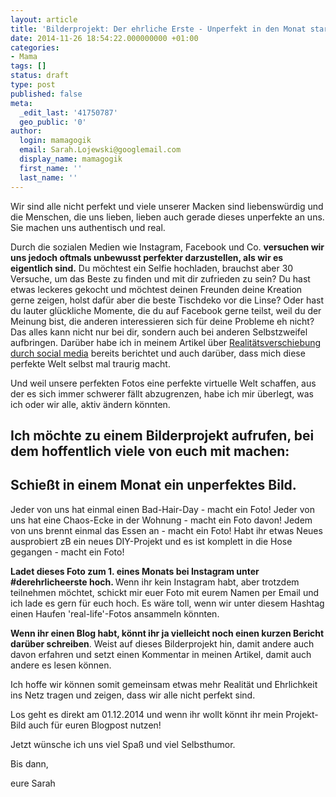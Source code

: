 ```yaml
---
layout: article
title: 'Bilderprojekt: Der ehrliche Erste - Unperfekt in den Monat starten'
date: 2014-11-26 18:54:22.000000000 +01:00
categories:
- Mama
tags: []
status: draft
type: post
published: false
meta:
  _edit_last: '41750787'
  geo_public: '0'
author:
  login: mamagogik
  email: Sarah.Lojewski@googlemail.com
  display_name: mamagogik
  first_name: ''
  last_name: ''
---
```

Wir sind alle nicht perfekt und viele unserer Macken sind liebenswürdig und die Menschen, die uns lieben, lieben auch gerade dieses unperfekte an uns. Sie machen uns authentisch und real.

Durch die sozialen Medien wie Instagram, Facebook und Co. <strong>versuchen wir uns jedoch oftmals unbewusst perfekter darzustellen, als wir es eigentlich sind.</strong> Du möchtest ein Selfie hochladen, brauchst aber 30 Versuche, um das Beste zu finden und mit dir zufrieden zu sein? Du hast etwas leckeres gekocht und möchtest deinen Freunden deine Kreation gerne zeigen, holst dafür aber die beste Tischdeko vor die Linse? Oder hast du lauter glückliche Momente, die du auf Facebook gerne teilst, weil du der Meinung bist, die anderen interessieren sich für deine Probleme eh nicht? Das alles kann nicht nur bei dir, sondern auch bei anderen Selbstzweifel aufbringen. Darüber habe ich in meinem Artikel über <a title="Mama unter Stress: Realitätsverschiebung durch Pinterest und Co?" href="http://mamagogik.wordpress.com/2014/11/26/mama-unter-stress-realitatsverschiebung-durch-pinterest-und-co/" target="_blank">Realitätsverschiebung durch social media</a> bereits berichtet und auch darüber, dass mich diese perfekte Welt selbst mal traurig macht.

Und weil unsere perfekten Fotos eine perfekte virtuelle Welt schaffen, aus der es sich immer schwerer fällt abzugrenzen, habe ich mir überlegt, was ich oder wir alle, aktiv ändern könnten.

## Ich möchte zu einem Bilderprojekt aufrufen, bei dem hoffentlich viele von euch mit machen:



## Schießt in einem Monat ein unperfektes Bild. 
Jeder von uns hat einmal einen Bad-Hair-Day - macht ein Foto!
Jeder von uns hat eine Chaos-Ecke in der Wohnung - macht ein Foto davon!
Jedem von uns brennt einmal das Essen an - macht ein Foto!
Habt ihr etwas Neues ausprobiert zB ein neues DIY-Projekt und es ist komplett in die Hose gegangen - macht ein Foto!

<strong>Ladet dieses Foto zum 1. eines Monats bei Instagram unter #derehrlicheerste hoch. </strong>Wenn ihr kein Instagram habt, aber trotzdem teilnehmen möchtet, schickt mir euer Foto mit eurem Namen per Email und ich lade es gern für euch hoch. Es wäre toll, wenn wir unter diesem Hashtag einen Haufen 'real-life'-Fotos ansammeln könnten.

<strong>Wenn ihr einen Blog habt, könnt ihr ja vielleicht noch einen kurzen Bericht darüber schreiben</strong>. Weist auf dieses Bilderprojekt hin, damit andere auch davon erfahren und setzt einen Kommentar in meinen Artikel, damit auch andere es lesen können. 

Ich hoffe wir können somit gemeinsam etwas mehr Realität und Ehrlichkeit ins Netz tragen und zeigen, dass wir alle nicht perfekt sind.

Los geht es direkt am 01.12.2014 und wenn ihr wollt könnt ihr mein Projekt-Bild auch für euren Blogpost nutzen!

Jetzt wünsche ich uns viel Spaß und viel Selbsthumor.

Bis dann,

eure Sarah

